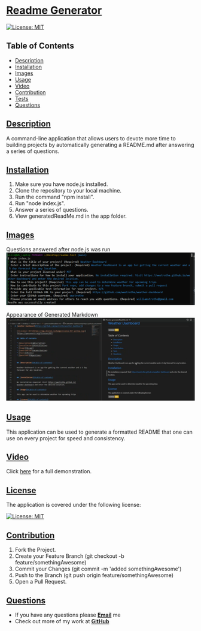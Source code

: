# [Readme Generator](https://github.com/wwstrothe/readme-test)

  [![License: MIT](https://img.shields.io/badge/License-MIT-yellow.svg)](https://opensource.org/licenses/MIT)

  ## Table of Contents
  
  * [Description](#description)
  * [Installation](#installation)
  * [Images](#images)
  * [Usage](#usage)
  * [Video](#video)
  * [Contribution](#contribution)
  * [Tests](#tests)
  * [Questions](#questions)
  
  
  ## [Description](#table-of-contents)

  A command-line application that allows users to devote more time to building projects by automatically generating a README.md after answering a series of questions.
  
  
  ## [Installation](#table-of-contents)
  
  1. Make sure you have node.js installed.
  2. Clone the repository to your local machine. 
  3. Run the command "npm install".
  4. Run "node index.js". 
  5. Answer a series of questions.  
  6. View generatedReadMe.md in the app folder.

  ## [Images](#table-of-contents)

  Questions answered after node.js was run
  ![questions answered in node](/images/nodeAnswers.png "questions answered in node")

  Appearance of Generated Markdown
  ![generated readme image](/images/generatedReadme.png "generated readme image")
  
  ## [Usage](#table-of-contents)
  
  This application can be used to generate a formatted README that one can use on every project for speed and consistency.

  ## [Video](#table-of-contents)

  Click [here](https://drive.google.com/file/d/1N_OczENYYRe3BORIX8wyWSbxgewM7pGG/view "full walkthrough video") for a full demonstration.
  
  ## [License](#table-of-contents)

  The application is covered under the following license:

  [![License: MIT](https://img.shields.io/badge/License-MIT-yellow.svg)](https://opensource.org/licenses/MIT)
  
  ## [Contribution](#table-of-contents)

  1.  Fork the Project. 
  2. Create your Feature Branch (git checkout -b feature/somethingAwesome)
  3. Commit your Changes (git commit -m 'added somethingAwesome')
  4. Push to the Branch (git push origin feature/somethingAwesome)
  5. Open a Pull Request.
  
  ## [Questions](#table-of-contents)
  
  * If you have any questions please [**Email**](mailto:williamstrothe@gmail.com "Email Me!") me
  * Check out more of my work at [**GitHub**](https://www.github.com/wwstrothe "My GitHub")
  
  
